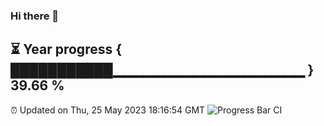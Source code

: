 ### Hi there 👋
⏳ Year progress { ███████████▁▁▁▁▁▁▁▁▁▁▁▁▁▁▁▁▁▁▁ } 39.66 %
---
⏰ Updated on Thu, 25 May 2023 18:16:54 GMT
![Progress Bar CI](https://github.com/liununu/liununu/workflows/Progress%20Bar%20CI/badge.svg)
